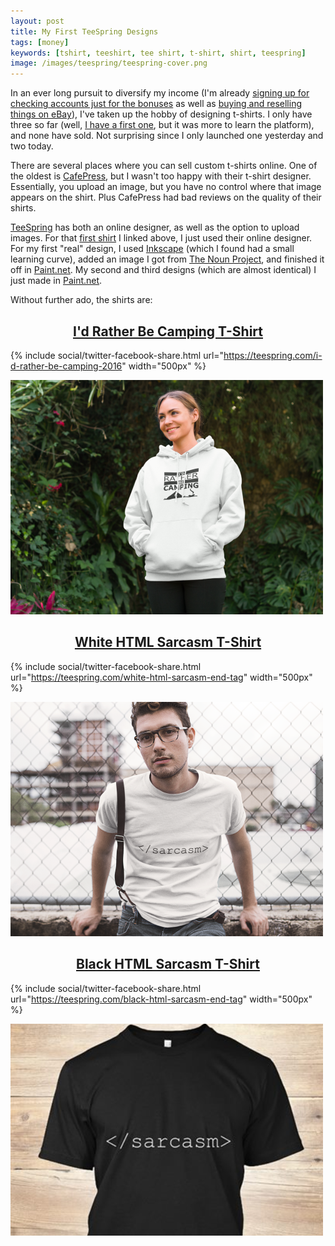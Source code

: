 ```yaml
---
layout: post
title: My First TeeSpring Designs
tags: [money]
keywords: [tshirt, teeshirt, tee shirt, t-shirt, shirt, teespring]
image: /images/teespring/teespring-cover.png
---
```


In an ever long pursuit to diversify my income (I'm already [signing up for checking accounts just for the bonuses](/checking_bonuses/) as well as [buying and reselling things on eBay](/six_essential_items_for_reselling_on_ebay_and_amazon/)), I've taken up the hobby of designing t-shirts. I only have three so far (well, [I have a first one](https://teespring.com/go-sports-team), but it was more to learn the platform), and none have sold. Not surprising since I only launched one yesterday and two today.

There are several places where you can sell custom t-shirts online. One of the oldest is [CafePress](http://www.cafepress.com/), but I wasn't too happy with their t-shirt designer. Essentially, you upload an image, but you have no control where that image appears on the shirt. Plus CafePress had bad reviews on the quality of their shirts.

[TeeSpring](https://teespring.com/) has both an online designer, as well as the option to upload images. For that [first shirt](https://teespring.com/go-sports-team) I linked above, I just used their online designer. For my first "real" design, I used [Inkscape](https://inkscape.org) (which I found had a small learning curve), added an image I got from [The Noun Project](https://thenounproject.com/), and finished it off in [Paint.net](http://www.getpaint.net). My second and third designs (which are almost identical) I just made in [Paint.net](http://www.getpaint.net).

<style>h2{ text-align: center; }</style>

Without further ado, the shirts are:

## [I'd Rather Be Camping T-Shirt](https://teespring.com/i-d-rather-be-camping-2016)

{% include social/twitter-facebook-share.html url="https://teespring.com/i-d-rather-be-camping-2016" width="500px" %}

[![I'd Rather Be Camping T-Shirt](/images/teespring/camping-shirt.png "I'd Rather Be Camping T-Shirt")](https://teespring.com/i-d-rather-be-camping-2016)

## [White HTML Sarcasm T-Shirt](https://teespring.com/new-black-html-sarcasm-end-ta)

{% include social/twitter-facebook-share.html url="https://teespring.com/white-html-sarcasm-end-tag" width="500px" %}

[![White HTML Sarcasm T-Shirt](/images/teespring/white-sarcasm-shirt.png "White HTML Sarcasm T-Shirt")](https://teespring.com/new-black-html-sarcasm-end-ta)

## [Black HTML Sarcasm T-Shirt](https://teespring.com/black-html-sarcasm-end-tag)

{% include social/twitter-facebook-share.html url="https://teespring.com/black-html-sarcasm-end-tag" width="500px" %}

[![Black HTML Sarcasm T-Shirt](/images/teespring/black-sarcasm-shirt.png "Black HTML Sarcasm T-Shirt")](https://teespring.com/black-html-sarcasm-end-tag)
